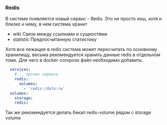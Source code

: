 
### Redis
В системе появляется новый сервис - Redis. Это не просто кеш, хотя и близко к нему, в нем система хранит
 - wiki Связи между ссылками и сущностями
 - statistic Предпосчитанную статистику

Хотя все лежащее в redis система может пересчитать по основному хранилищу, весьма рекомендуется хранить данные redis в 
отдельном томе. Для чего в docker-compose файл необходимо добавить:
```yaml
  services:
    #... прочие сервисы
    redis:
      volumes:
        - 'redis:/data:rw'
  volumes:
    storage:
    redis:
```

Так же рекомендуется делать бекап redis-volume рядом с storage volume